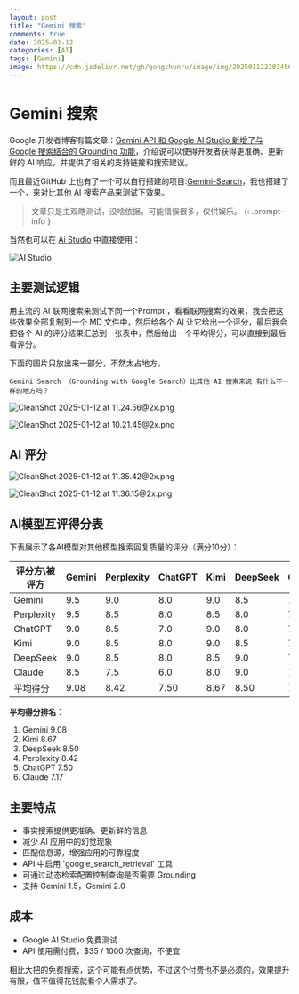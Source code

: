 ```yaml
---
layout: post
title: "Gemini 搜索"
comments: true
date: 2025-01-12
categories: [AI]
tags: [Gemini]
image: https://cdn.jsdelivr.net/gh/gongchunru/image/img/20250112230345643.png
---
```


# Gemini 搜索



Google 开发者博客有篇文章：[Gemini API 和 Google AI Studio 新增了与 Google 搜索结合的 Grounding 功能](https://developers.googleblog.com/en/gemini-api-and-ai-studio-now-offer-grounding-with-google-search/)，介绍说可以使得开发者获得更准确、更新鲜的 AI 响应，并提供了相关的支持链接和搜索建议。

而且最近GitHub 上也有了一个可以自行搭建的项目:[Gemini-Search](https://github.com/ammaarreshi/Gemini-Search)，我也搭建了一个，来对比其他 AI 搜索产品来测试下效果。

> 文章只是主观瞎测试，没啥依据，可能错误很多，仅供娱乐。
{: .prompt-info }


当然也可以在 [Ai Studio](https://aistudio.google.com/app/live) 中直接使用：

![AI Studio](https://cdn.jsdelivr.net/gh/gongchunru/image/img/20250112112218948.png)


## 主要测试逻辑

用主流的 AI 联网搜索来测试下同一个Prompt ，看看联网搜索的效果，我会把这些效果全部复制到一个 MD 文件中，然后给各个 AI 让它给出一个评分，最后我会把各个 AI 的评分结果汇总到一张表中，然后给出一个平均得分，可以直接到最后看评分。

下面的图片只放出来一部分，不然太占地方。

```
Gemini Search （Grounding with Google Search）比其他 AI 搜索来说 有什么不一样的地方吗？
```

![CleanShot 2025-01-12 at 11.24.56@2x.png](https://cdn.jsdelivr.net/gh/gongchunru/image/img/20250112113158877.png)

![CleanShot 2025-01-12 at 10.21.45@2x.png](https://cdn.jsdelivr.net/gh/gongchunru/image/img/20250112113318349.png)


## AI 评分

![CleanShot 2025-01-12 at 11.35.42@2x.png](https://cdn.jsdelivr.net/gh/gongchunru/image/img/20250112113931227.png)

![CleanShot 2025-01-12 at 11.36.15@2x.png](https://cdn.jsdelivr.net/gh/gongchunru/image/img/20250112113940252.png)






## AI模型互评得分表

下表展示了各AI模型对其他模型搜索回复质量的评分（满分10分）：

| 评分方\被评方 | Gemini | Perplexity | ChatGPT | Kimi | DeepSeek | Claude |
|--------------|--------|-------------|---------|------|-----------|--------|
| Gemini       | 9.5    | 9.0         | 8.0     | 9.0  | 8.5      | 7.0    |
| Perplexity   | 9.5    | 8.5         | 8.0     | 8.5  | 8.0      | 7.5    |
| ChatGPT      | 9.0    | 8.5         | 7.0     | 9.0  | 8.0      | 7.0    |
| Kimi         | 9.0    | 8.5         | 8.0     | 9.0  | 8.5      | 7.0    |
| DeepSeek     | 9.0    | 8.5         | 8.0     | 8.5  | 9.0      | 7.5    |
| Claude       | 8.5    | 7.5         | 6.0     | 8.0  | 9.0      | 7.0    |
| 平均得分      | 9.08    | 8.42         | 7.50    | 8.67  | 8.50      | 7.17    |

**平均得分排名**：
1. Gemini 9.08  
2. Kimi 8.67
3. DeepSeek 8.50
4. Perplexity 8.42
5. ChatGPT 7.50
6. Claude 7.17

## 主要特点
- 事实搜索提供更准确、更新鲜的信息
- 减少 AI 应用中的幻觉现象
- 匹配信息源，增强应用的可靠程度
- API 中启用 'google_search_retrieval' 工具
- 可通过动态检索配置控制查询是否需要 Grounding
- 支持 Gemini 1.5，Gemini 2.0


## 成本
- Google AI Studio 免费测试
- API 使用需付费，$35 / 1000 次查询，不便宜

相比大把的免费搜索，这个可能有点优势，不过这个付费也不是必须的，效果提升有限，值不值得花钱就看个人需求了。
